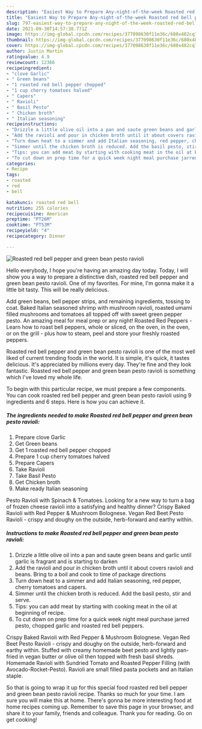 ```yaml
---
description: "Easiest Way to Prepare Any-night-of-the-week Roasted red bell pepper and green bean pesto ravioli"
title: "Easiest Way to Prepare Any-night-of-the-week Roasted red bell pepper and green bean pesto ravioli"
slug: 797-easiest-way-to-prepare-any-night-of-the-week-roasted-red-bell-pepper-and-green-bean-pesto-ravioli
date: 2021-09-30T14:57:38.771Z
image: https://img-global.cpcdn.com/recipes/377098630f11e36c/680x482cq70/roasted-red-bell-pepper-and-green-bean-pesto-ravioli-recipe-main-photo.jpg
thumbnail: https://img-global.cpcdn.com/recipes/377098630f11e36c/680x482cq70/roasted-red-bell-pepper-and-green-bean-pesto-ravioli-recipe-main-photo.jpg
cover: https://img-global.cpcdn.com/recipes/377098630f11e36c/680x482cq70/roasted-red-bell-pepper-and-green-bean-pesto-ravioli-recipe-main-photo.jpg
author: Justin Martin
ratingvalue: 4.9
reviewcount: 12366
recipeingredient:
- "clove Garlic"
- " Green beans"
- "1 roasted red bell pepper chopped"
- "1 cup cherry tomatoes halved"
- " Capers"
- " Ravioli"
- " Basil Pesto"
- " Chicken broth"
- " Italian seasoning"
recipeinstructions:
- "Drizzle a little olive oil into a pan and saute green beans and garlic until garlic is fragrant and is starting to darken"
- "Add the ravioli and pour in chicken broth until it about covers ravioli and beans. Bring to a boil and cook to time of package directions"
- "Turn down heat to a simmer and add Italian seasoning, red pepper, cherry tomatoes and capers."
- "Simmer until the chicken broth is reduced. Add the basil pesto, stir and serve."
- "Tips: you can add meat by starting with cooking meat in the oil at beginning of recipe."
- "To cut down on prep time for a quick week night meal purchase jarred pesto, chopped garlic and roasted red bell peppers."
categories:
- Recipe
tags:
- roasted
- red
- bell

katakunci: roasted red bell 
nutrition: 255 calories
recipecuisine: American
preptime: "PT26M"
cooktime: "PT53M"
recipeyield: "4"
recipecategory: Dinner

---
```



![Roasted red bell pepper and green bean pesto ravioli](https://img-global.cpcdn.com/recipes/377098630f11e36c/680x482cq70/roasted-red-bell-pepper-and-green-bean-pesto-ravioli-recipe-main-photo.jpg)

Hello everybody, I hope you're having an amazing day today. Today, I will show you a way to prepare a distinctive dish, roasted red bell pepper and green bean pesto ravioli. One of my favorites. For mine, I'm gonna make it a little bit tasty. This will be really delicious.

Add green beans, bell pepper strips, and remaining ingredients, tossing to coat. Baked Italian seasoned shrimp with mushroom ravioli, roasted umami filled mushrooms and tomatoes all topped off with sweet green pepper pesto. An amazing meal for meal prep or any night! Roasted Red Peppers - Learn how to roast bell peppers, whole or sliced, on the oven, in the oven, or on the grill - plus how to steam, peel and store your freshly roasted peppers.

Roasted red bell pepper and green bean pesto ravioli is one of the most well liked of current trending foods in the world. It is simple, it's quick, it tastes delicious. It's appreciated by millions every day. They're fine and they look fantastic. Roasted red bell pepper and green bean pesto ravioli is something which I've loved my whole life.


To begin with this particular recipe, we must prepare a few components. You can cook roasted red bell pepper and green bean pesto ravioli using 9 ingredients and 6 steps. Here is how you can achieve it.

<!--inarticleads1-->

##### The ingredients needed to make Roasted red bell pepper and green bean pesto ravioli:

1. Prepare clove Garlic
1. Get  Green beans
1. Get 1 roasted red bell pepper chopped
1. Prepare 1 cup cherry tomatoes halved
1. Prepare  Capers
1. Take  Ravioli
1. Take  Basil Pesto
1. Get  Chicken broth
1. Make ready  Italian seasoning


Pesto Ravioli with Spinach &amp; Tomatoes. Looking for a new way to turn a bag of frozen cheese ravioli into a satisfying and healthy dinner? Crispy Baked Ravioli with Red Pepper &amp; Mushroom Bolognese. Vegan Red Beet Pesto Ravioli - crispy and doughy on the outside, herb-forward and earthy within. 

<!--inarticleads2-->

##### Instructions to make Roasted red bell pepper and green bean pesto ravioli:

1. Drizzle a little olive oil into a pan and saute green beans and garlic until garlic is fragrant and is starting to darken
1. Add the ravioli and pour in chicken broth until it about covers ravioli and beans. Bring to a boil and cook to time of package directions
1. Turn down heat to a simmer and add Italian seasoning, red pepper, cherry tomatoes and capers.
1. Simmer until the chicken broth is reduced. Add the basil pesto, stir and serve.
1. Tips: you can add meat by starting with cooking meat in the oil at beginning of recipe.
1. To cut down on prep time for a quick week night meal purchase jarred pesto, chopped garlic and roasted red bell peppers.


Crispy Baked Ravioli with Red Pepper &amp; Mushroom Bolognese. Vegan Red Beet Pesto Ravioli - crispy and doughy on the outside, herb-forward and earthy within. Stuffed with creamy homemade beet pesto and lightly pan-fried in vegan butter or olive oil then topped with fresh basil shreds. Homemade Ravioli with Sundried Tomato and Roasted Pepper Filling (with Avocado-Rocket-Pesto). Ravioli are small filled pasta pockets and an Italian staple. 

So that is going to wrap it up for this special food roasted red bell pepper and green bean pesto ravioli recipe. Thanks so much for your time. I am sure you will make this at home. There's gonna be more interesting food at home recipes coming up. Remember to save this page in your browser, and share it to your family, friends and colleague. Thank you for reading. Go on get cooking!
